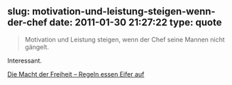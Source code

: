 slug: motivation-und-leistung-steigen-wenn-der-chef
date: 2011-01-30 21:27:22
type: quote
---

> Motivation und Leistung steigen, wenn der Chef seine Mannen nicht gängelt.

Interessant.

 [Die Macht der Freiheit – Regeln essen Eifer auf](http://karrierebibel.de/die-macht-der-freiheit-regeln-essen-eifer-auf/)
